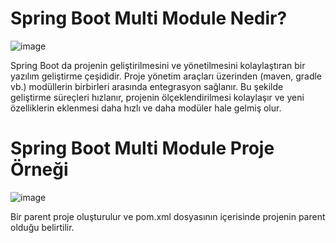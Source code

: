 # Spring Boot Multi Module Nedir?

![image](https://github.com/MustafaFindik24/Spring-Boot-Modules/assets/91599453/2472afc7-af86-45f4-82d9-295e104d222d)

Spring Boot da projenin geliştirilmesini ve yönetilmesini kolaylaştıran bir yazılım geliştirme çeşididir. Proje yönetim araçları üzerinden (maven, gradle vb.) modüllerin birbirleri arasında entegrasyon sağlanır. Bu şekilde geliştirme süreçleri hızlanır, projenin ölçeklendirilmesi kolaylaşır ve yeni özelliklerin eklenmesi daha hızlı ve daha modüler hale gelmiş olur.

# Spring Boot Multi Module Proje Örneği

![image](https://github.com/MustafaFindik24/Spring-Boot-Modules/assets/91599453/a349c9cc-9219-43d6-9de2-52de2b04479e)

Bir parent proje oluşturulur ve pom.xml dosyasının içerisinde projenin parent olduğu belirtilir. 

